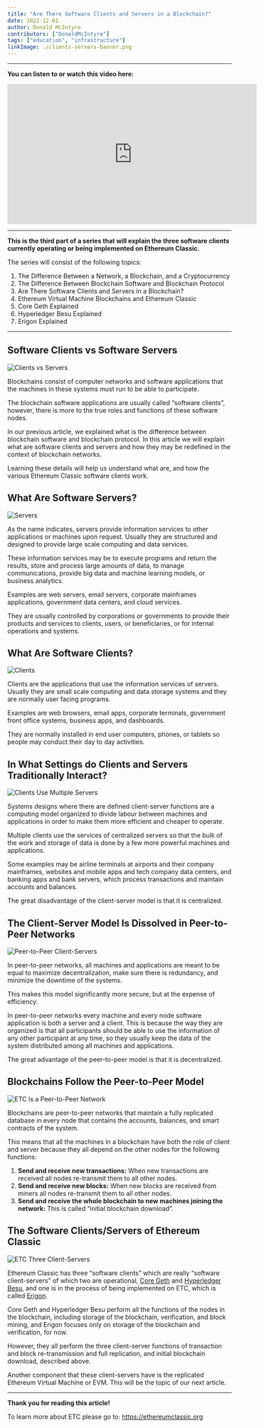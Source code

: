 ```yaml
---
title: "Are There Software Clients and Servers in a Blockchain?"
date: 2022-12-01
author: Donald McIntyre
contributors: ["DonaldMcIntyre"]
tags: ["education", "infrastructure"]
linkImage: ./clients-servers-banner.png
---
```


---
**You can listen to or watch this video here:**

<iframe width="560" height="315" src="https://www.youtube.com/embed/L5B7IeJgbM8" title="YouTube video player" frameborder="0" allow="accelerometer; autoplay; clipboard-write; encrypted-media; gyroscope; picture-in-picture" allowfullscreen></iframe>

---

**This is the third part of a series that will explain the three software clients currently operating or being implemented on Ethereum Classic.** 

The series will consist of the following topics:

1. The Difference Between a Network, a Blockchain, and a Cryptocurrency 
2. The Difference Between Blockchain Software and Blockchain Protocol
3. Are There Software Clients and Servers in a Blockchain?
4. Ethereum Virtual Machine Blockchains and Ethereum Classic
5. Core Geth Explained
6. Hyperledger Besu Explained
7. Erigon Explained

---

## Software Clients vs Software Servers

![Clients vs Servers](./clients-servers-banner.png)

Blockchains consist of computer networks and software applications that the machines in these systems must run to be able to participate. 

The blockchain software applications are usually called “software clients”, however, there is more to the true roles and functions of these software nodes.

In our previous article, we explained what is the difference between blockchain software and blockchain protocol. In this article we will explain what are software clients and servers and how they may be redefined in the context of blockchain networks.

Learning these details will help us understand what are, and how the various Ethereum Classic software clients work.

## What Are Software Servers?

![Servers](./server.png)

As the name indicates, servers provide information services to other applications or machines upon request. Usually they are structured and designed to provide large scale computing and data services.

These information services may be to execute programs and return the results, store and process large amounts of data, to manage communications, provide big data and machine learning models, or business analytics.

Examples are web servers, email servers, corporate mainframes applications, government data centers, and cloud services.

They are usually controlled by corporations or governments to provide their products and services to clients, users, or beneficiaries, or for internal operations and systems.

## What Are Software Clients?

![Clients](./client.png)

Clients are the applications that use the information services of servers. Usually they are small scale computing and data storage systems and they are normally user facing programs.

Examples are web browsers, email apps, corporate terminals, government front office systems, business apps, and dashboards.

They are normally installed in end user computers, phones, or tablets so people may conduct their day to day activities.

## In What Settings do Clients and Servers Traditionally Interact?

![Clients Use Multiple Servers](./clients-use-multiple-servers.png)

Systems designs where there are defined client-server functions are a computing model organized to divide labour between machines and applications in order to make them more efficient and cheaper to operate.

Multiple clients use the services of centralized servers so that the bulk of the work and storage of data is done by a few more powerful machines and applications. 

Some examples may be airline terminals at airports and their company mainframes, websites and mobile apps and tech company data centers, and banking apps and bank servers, which process transactions and maintain accounts and balances.

The great disadvantage of the client-server model is that it is centralized.

## The Client-Server Model Is Dissolved in Peer-to-Peer Networks

![Peer-to-Peer Client-Servers](./p-to-p-client-servers.png)

In peer-to-peer networks, all machines and applications are meant to be equal to maximize decentralization, make sure there is redundancy, and minimize the downtime of the systems.

This makes this model significantly more secure, but at the expense of efficiency.

In peer-to-peer networks every machine and every node software application is both a server and a client. This is because the way they are organized is that all participants should be able to use the information of any other participant at any time, so they usually keep the data of the system distributed among all machines and applications.

The great advantage of the peer-to-peer model is that it is decentralized.

## Blockchains Follow the Peer-to-Peer Model

![ETC Is a Peer-to-Peer Network](./etc-client-servers.png)

Blockchains are peer-to-peer networks that maintain a fully replicated database in every node that contains the accounts, balances, and smart contracts of the system.

This means that all the machines in a blockchain have both the role of client and server because they all depend on the other nodes for the following functions:

1. **Send and receive new transactions:** When new transactions are received all nodes re-transmit them to all other nodes.
2. **Send and receive new blocks:** When new blocks are received from miners all nodes re-transmit them to all other nodes.
3. **Send and receive the whole blockchain to new machines joining the network:** This is called “initial blockchain download”.

## The Software Clients/Servers of Ethereum Classic

![ETC Three Client-Servers](./etc-3-client-servers.png)

Ethereum Classic has three “software clients” which are really “software client-servers” of which two are operational, [Core Geth](https://github.com/etclabscore/core-geth) and [Hyperledger Besu](https://github.com/hyperledger/besu/), and one is in the process of being implemented on ETC, which is called [Erigon](https://github.com/ledgerwatch/erigon).

Core Geth and Hyperledger Besu perform all the functions of the nodes in the blockchain, including storage of the blockchain, verification, and block mining, and Erigon focuses only on storage of the blockchain and verification, for now.

However, they all perform the three client-server functions of transaction and block re-transmission and full replication, and initial blockchain download, described above.

Another component that these client-servers have is the replicated Ethereum Virtual Machine or EVM. This will be the topic of our next article.

---

**Thank you for reading this article!**

To learn more about ETC please go to: https://ethereumclassic.org
